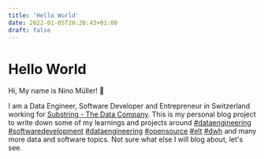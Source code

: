 ```yaml
---
title: 'Hello World'
date: 2022-01-05T20:28:43+01:00
draft: false
---
```


# Hello World

Hi, My name is Nino Müller! 👋

I am a Data Engineer, Software Developer and Entrepreneur in Switzerland working for [Substring - The Data Company](https://substring.ch). This is my personal blog project to write down some of my learnings and projects around [#dataengineering](categories/dataengineering) [#softwaredevelopment](categories/softwaredevelopment) [#dataengineering](categories/mlops) [#opensource](categories/opensource) [#elt](categories/elt) [#dwh](categories/dwh) and many more data and software topics. Not sure what else I will blog about, let's see.
